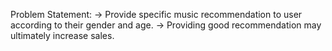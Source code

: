 Problem Statement:
-> Provide specific music recommendation to user according to their gender and age.
-> Providing good recommendation may ultimately increase sales.
